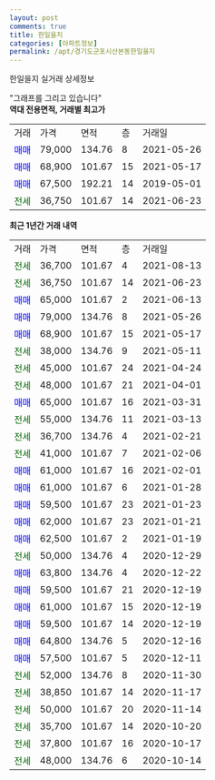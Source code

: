 ```yaml
---
layout: post
comments: true
title: 한일을지
categories: [아파트정보]
permalink: /apt/경기도군포시산본동한일을지
---
```


한일을지 실거래 상세정보

<script type="text/javascript">
  google.charts.load('current', {'packages':['line', 'corechart']});
  google.charts.setOnLoadCallback(drawChart);

  function drawChart() {
    var data = new google.visualization.DataTable();
    data.addColumn('date', '거래일');
    data.addColumn('number', "매매");
    data.addColumn('number', "전세");
    data.addColumn('number', "전매");

    data.addRows([[new Date(Date.parse("2021-08-13")), null, 36700, null], [new Date(Date.parse("2021-06-23")), null, 36750, null], [new Date(Date.parse("2021-06-13")), 65000, null, null], [new Date(Date.parse("2021-05-26")), 79000, null, null], [new Date(Date.parse("2021-05-17")), 68900, null, null], [new Date(Date.parse("2021-05-11")), null, 38000, null], [new Date(Date.parse("2021-04-24")), null, 45000, null], [new Date(Date.parse("2021-04-01")), null, 48000, null], [new Date(Date.parse("2021-03-31")), 65000, null, null], [new Date(Date.parse("2021-03-13")), null, 55000, null], [new Date(Date.parse("2021-02-21")), null, 36700, null], [new Date(Date.parse("2021-02-06")), null, 41000, null], [new Date(Date.parse("2021-02-01")), 61000, null, null], [new Date(Date.parse("2021-01-28")), 61000, null, null], [new Date(Date.parse("2021-01-23")), 59500, null, null], [new Date(Date.parse("2021-01-21")), 62000, null, null], [new Date(Date.parse("2021-01-19")), 62500, null, null], [new Date(Date.parse("2020-12-29")), null, 50000, null], [new Date(Date.parse("2020-12-22")), 63800, null, null], [new Date(Date.parse("2020-12-19")), 59500, null, null], [new Date(Date.parse("2020-12-19")), 61000, null, null], [new Date(Date.parse("2020-12-19")), 59500, null, null], [new Date(Date.parse("2020-12-16")), 64800, null, null], [new Date(Date.parse("2020-12-11")), 57500, null, null], [new Date(Date.parse("2020-11-30")), null, 52000, null], [new Date(Date.parse("2020-11-17")), null, 38850, null], [new Date(Date.parse("2020-11-14")), null, 50000, null], [new Date(Date.parse("2020-10-20")), null, 35700, null], [new Date(Date.parse("2020-10-17")), null, 37800, null], [new Date(Date.parse("2020-10-14")), null, 48000, null]]);

    var options = {
      hAxis: {
        format: 'yyyy/MM/dd'
      },    
      lineWidth: 0,
      pointsVisible: true,    
      title: '최근 1년간 유형별 실거래가 분포',
      legend: { position: 'bottom' }
    };

    var formatter = new google.visualization.NumberFormat({pattern:'###,###'} );
    formatter.format(data, 1);
    formatter.format(data, 2);
    
    setTimeout(function() {
        var chart = new google.visualization.LineChart(document.getElementById('columnchart_material'));
        chart.draw(data, (options));
        document.getElementById('loading').style.display = 'none';
    }, 200);
  }
</script>


<div id="loading" style="z-index:20; display: block; margin-left: 0px">"그래프를 그리고 있습니다"</div>
<div id="columnchart_material" style="width: 95%; margin-left: 0px; display: block"></div>
<!-- contents start -->
<b>역대 전용면적, 거래별 최고가</b>
<table class="sortable">
    <tr>
      <td>거래</td>
      <td>가격</td>
      <td>면적</td>
      <td>층</td>
      <td>거래일</td>
    </tr>
        <tr>
          <td><a style="color: blue">매매</a></td>
          <td>79,000</td>
          <td>134.76</td>
          <td>8</td>
          <td>2021-05-26</td>
        </tr>            <tr>
          <td><a style="color: blue">매매</a></td>
          <td>68,900</td>
          <td>101.67</td>
          <td>15</td>
          <td>2021-05-17</td>
        </tr>            <tr>
          <td><a style="color: blue">매매</a></td>
          <td>67,500</td>
          <td>192.21</td>
          <td>14</td>
          <td>2019-05-01</td>
        </tr>        
        <tr>
              <td><a style="color: darkgreen">전세</a></td>
              <td>36,750</td>
              <td>101.67</td>
              <td>14</td>
              <td>2021-06-23</td>
            </tr>        
    
</table>

<b>최근 1년간 거래 내역</b>

<table class="sortable">
    <tr>
      <td>거래</td>
      <td>가격</td>
      <td>면적</td>
      <td>층</td>
      <td>거래일</td>
    </tr>
    <tr>
      <td><a style="color: darkgreen">전세</a></td>
      <td>36,700</td>
      <td>101.67</td>
      <td>4</td>
      <td>2021-08-13</td>
    </tr>          <tr>
      <td><a style="color: darkgreen">전세</a></td>
      <td>36,750</td>
      <td>101.67</td>
      <td>14</td>
      <td>2021-06-23</td>
    </tr>          <tr>
      <td><a style="color: blue">매매</a></td>
      <td>65,000</td>
      <td>101.67</td>
      <td>2</td>
      <td>2021-06-13</td>
    </tr>          <tr>
      <td><a style="color: blue">매매</a></td>
      <td>79,000</td>
      <td>134.76</td>
      <td>8</td>
      <td>2021-05-26</td>
    </tr>          <tr>
      <td><a style="color: blue">매매</a></td>
      <td>68,900</td>
      <td>101.67</td>
      <td>15</td>
      <td>2021-05-17</td>
    </tr>          <tr>
      <td><a style="color: darkgreen">전세</a></td>
      <td>38,000</td>
      <td>134.76</td>
      <td>9</td>
      <td>2021-05-11</td>
    </tr>          <tr>
      <td><a style="color: darkgreen">전세</a></td>
      <td>45,000</td>
      <td>101.67</td>
      <td>24</td>
      <td>2021-04-24</td>
    </tr>          <tr>
      <td><a style="color: darkgreen">전세</a></td>
      <td>48,000</td>
      <td>101.67</td>
      <td>21</td>
      <td>2021-04-01</td>
    </tr>          <tr>
      <td><a style="color: blue">매매</a></td>
      <td>65,000</td>
      <td>101.67</td>
      <td>16</td>
      <td>2021-03-31</td>
    </tr>          <tr>
      <td><a style="color: darkgreen">전세</a></td>
      <td>55,000</td>
      <td>134.76</td>
      <td>11</td>
      <td>2021-03-13</td>
    </tr>          <tr>
      <td><a style="color: darkgreen">전세</a></td>
      <td>36,700</td>
      <td>134.76</td>
      <td>4</td>
      <td>2021-02-21</td>
    </tr>          <tr>
      <td><a style="color: darkgreen">전세</a></td>
      <td>41,000</td>
      <td>101.67</td>
      <td>7</td>
      <td>2021-02-06</td>
    </tr>          <tr>
      <td><a style="color: blue">매매</a></td>
      <td>61,000</td>
      <td>101.67</td>
      <td>16</td>
      <td>2021-02-01</td>
    </tr>          <tr>
      <td><a style="color: blue">매매</a></td>
      <td>61,000</td>
      <td>101.67</td>
      <td>6</td>
      <td>2021-01-28</td>
    </tr>          <tr>
      <td><a style="color: blue">매매</a></td>
      <td>59,500</td>
      <td>101.67</td>
      <td>23</td>
      <td>2021-01-23</td>
    </tr>          <tr>
      <td><a style="color: blue">매매</a></td>
      <td>62,000</td>
      <td>101.67</td>
      <td>23</td>
      <td>2021-01-21</td>
    </tr>          <tr>
      <td><a style="color: blue">매매</a></td>
      <td>62,500</td>
      <td>101.67</td>
      <td>2</td>
      <td>2021-01-19</td>
    </tr>          <tr>
      <td><a style="color: darkgreen">전세</a></td>
      <td>50,000</td>
      <td>134.76</td>
      <td>4</td>
      <td>2020-12-29</td>
    </tr>          <tr>
      <td><a style="color: blue">매매</a></td>
      <td>63,800</td>
      <td>134.76</td>
      <td>4</td>
      <td>2020-12-22</td>
    </tr>          <tr>
      <td><a style="color: blue">매매</a></td>
      <td>59,500</td>
      <td>101.67</td>
      <td>21</td>
      <td>2020-12-19</td>
    </tr>          <tr>
      <td><a style="color: blue">매매</a></td>
      <td>61,000</td>
      <td>101.67</td>
      <td>15</td>
      <td>2020-12-19</td>
    </tr>          <tr>
      <td><a style="color: blue">매매</a></td>
      <td>59,500</td>
      <td>101.67</td>
      <td>14</td>
      <td>2020-12-19</td>
    </tr>          <tr>
      <td><a style="color: blue">매매</a></td>
      <td>64,800</td>
      <td>134.76</td>
      <td>5</td>
      <td>2020-12-16</td>
    </tr>          <tr>
      <td><a style="color: blue">매매</a></td>
      <td>57,500</td>
      <td>101.67</td>
      <td>5</td>
      <td>2020-12-11</td>
    </tr>          <tr>
      <td><a style="color: darkgreen">전세</a></td>
      <td>52,000</td>
      <td>134.76</td>
      <td>8</td>
      <td>2020-11-30</td>
    </tr>          <tr>
      <td><a style="color: darkgreen">전세</a></td>
      <td>38,850</td>
      <td>101.67</td>
      <td>14</td>
      <td>2020-11-17</td>
    </tr>          <tr>
      <td><a style="color: darkgreen">전세</a></td>
      <td>50,000</td>
      <td>101.67</td>
      <td>20</td>
      <td>2020-11-14</td>
    </tr>          <tr>
      <td><a style="color: darkgreen">전세</a></td>
      <td>35,700</td>
      <td>101.67</td>
      <td>14</td>
      <td>2020-10-20</td>
    </tr>          <tr>
      <td><a style="color: darkgreen">전세</a></td>
      <td>37,800</td>
      <td>101.67</td>
      <td>16</td>
      <td>2020-10-17</td>
    </tr>          <tr>
      <td><a style="color: darkgreen">전세</a></td>
      <td>48,000</td>
      <td>134.76</td>
      <td>6</td>
      <td>2020-10-14</td>
    </tr>      </table>
<!-- contents end -->    

